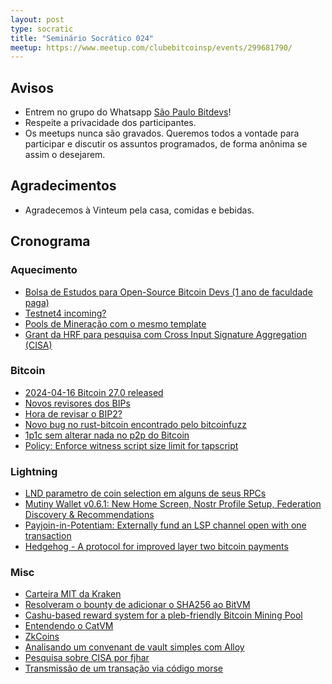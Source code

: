 ```yaml
---
layout: post
type: socratic
title: "Seminário Socrático 024"
meetup: https://www.meetup.com/clubebitcoinsp/events/299681790/
---
```


## Avisos

- Entrem no grupo do Whatsapp [São Paulo Bitdevs](https://chat.whatsapp.com/HiaPqjmUqER5djFPR1Yl3T)!
- Respeite a privacidade dos participantes.
- Os meetups nunca são gravados. Queremos todos a vontade para participar e discutir os assuntos programados, de forma anônima se assim o desejarem.

## Agradecimentos

- Agradecemos à Vinteum pela casa, comidas e bebidas.

## Cronograma

### Aquecimento

* [Bolsa de Estudos para Open-Source Bitcoin Devs (1 ano de faculdade paga)](https://chaincode.applytojob.com/apply/F0HErM5FSk/Bitcoin-Scholarship)
* [Testnet4 incoming?](https://gnusha.org/pi/bitcoindev/CADL_X_eXjbRFROuJU0b336vPVy5Q2RJvhcx64NSNPH-3fDCUfw@mail.gmail.com/)
* [Pools de Mineração com o mesmo template](https://twitter.com/0xB10C/status/1780611768081121700)
* [Grant da HRF para pesquisa com Cross Input Signature Aggregation (CISA)](https://twitter.com/gladstein/status/1775590409017966648)

### Bitcoin

* [2024-04-16 Bitcoin 27.0 released](https://github.com/bitcoin/bitcoin/blob/master/doc/release-notes/release-notes-27.0.md)
* [Novos revisores dos BIPs](https://github.com/bitcoin/bips/pull/1573)
* [Hora de revisar o BIP2?](https://gnusha.org/pi/bitcoindev/59fa94cea6f70e02b1ce0da07ae230670730171c.camel@timruffing.de/)
* [Novo bug no rust-bitcoin encontrado pelo bitcoinfuzz](https://github.com/rust-bitcoin/rust-bitcoin/issues/2681)
* [1p1c sem alterar nada no p2p do Bitcoin](https://github.com/bitcoin/bitcoin/pull/28970)
* [Policy: Enforce witness script size limit for tapscript](https://github.com/bitcoin/bitcoin/pull/29769)

### Lightning

* [LND parametro de coin selection em alguns de seus RPCs](https://github.com/lightningnetwork/lnd/pull/8515)
* [Mutiny Wallet v0.6.1: New Home Screen, Nostr Profile Setup, Federation Discovery & Recommendations](https://blog.mutinywallet.com/mutiny-new-design-people-oriented)
* [Payjoin-in-Potentiam: Externally fund an LSP channel open with one transaction](https://delvingbitcoin.org/t/payjoin-in-potentiam-externally-fund-an-lsp-channel-open-with-one-transaction/749)
* [Hedgehog - A protocol for improved layer two bitcoin payments](https://github.com/supertestnet/hedgehog)

### Misc

* [Carteira MIT da Kraken](https://blog.kraken.com/product/kraken-wallet/kraken-wallet-security)
* [Resolveram o bounty de adicionar o SHA256 ao BitVM](https://twitter.com/robin_linus/status/1780881121397428619)
* [Cashu-based reward system for a pleb-friendly Bitcoin Mining Pool](https://github.com/plebemineira/plebpool/discussions/7)
* [Entendendo o CatVM](https://bitcoinmagazine.com/technical/what-the-heck-is-catvm)
* [ZkCoins](https://gist.github.com/RobinLinus/d036511015caea5a28514259a1bab119)
* [Analisando um convenant de vault simples com Alloy](https://delvingbitcoin.org/t/analyzing-simple-vault-covenant-with-alloy/819)
* [Pesquisa sobre CISA por fjhar](https://cisaresearch.org/)
* [Transmissão de um transação via código morse](https://x.com/digp2p/status/1774119703750836225?s=46)
